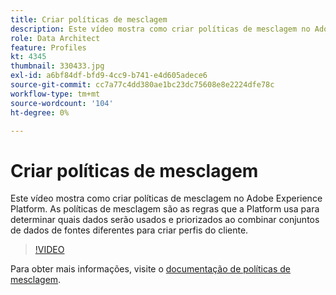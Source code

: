 ```yaml
---
title: Criar políticas de mesclagem
description: Este vídeo mostra como criar políticas de mesclagem no Adobe Experience Platform. As políticas de mesclagem são as regras que a Platform usa para determinar quais dados serão usados e priorizados ao combinar conjuntos de dados de fontes diferentes para criar perfis do cliente.
role: Data Architect
feature: Profiles
kt: 4345
thumbnail: 330433.jpg
exl-id: a6bf84df-bfd9-4cc9-b741-e4d605adece6
source-git-commit: cc7a77c4dd380ae1bc23dc75608e8e2224dfe78c
workflow-type: tm+mt
source-wordcount: '104'
ht-degree: 0%

---
```


# Criar políticas de mesclagem

Este vídeo mostra como criar políticas de mesclagem no Adobe Experience Platform. As políticas de mesclagem são as regras que a Platform usa para determinar quais dados serão usados e priorizados ao combinar conjuntos de dados de fontes diferentes para criar perfis do cliente.

>[!VIDEO](https://video.tv.adobe.com/v/330433?quality=12&learn=on)

Para obter mais informações, visite o [documentação de políticas de mesclagem](https://experienceleague.adobe.com/docs/experience-platform/profile/merge-policies/overview.html).
